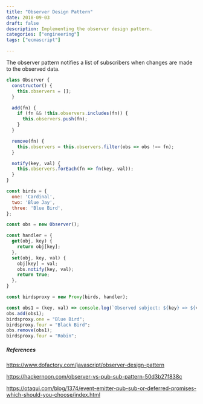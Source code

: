 ```yaml
---
title: "Observer Design Pattern"
date: 2018-09-03
draft: false
description: Implementing the observer design pattern.
categories: ["engineering"]
tags: ["ecmascript"]

---
```




The observer pattern notifies a list of subscribers when changes are made to the observed data.



```js
class Observer {
  constructor() {
    this.observers = [];
  }

  add(fn) {
    if (fn && !this.observers.includes(fn)) {
      this.observers.push(fn);
    }
  }

  remove(fn) {
    this.observers = this.observers.filter(obs => obs !== fn);
  }

  notify(key, val) {
    this.observers.forEach(fn => fn(key, val));
  }
}

const birds = {
  one: 'Cardinal',
  two: 'Blue Jay',
  three: 'Blue Bird',
};

const obs = new Observer();

const handler = {
  get(obj, key) {
    return obj[key];
  },
  set(obj, key, val) {
    obj[key] = val;
    obs.notify(key, val);
    return true;
  },
}

const birdsproxy = new Proxy(birds, handler);

const obs1 = (key, val) => console.log(`Observed subject: ${key} => ${val}`);
obs.add(obs1);
birdsproxy.one = "Blue Bird";
birdsproxy.four = "Black Bird";
obs.remove(obs1);
birdsproxy.four = "Robin";
```





##### References 

https://www.dofactory.com/javascript/observer-design-pattern

https://hackernoon.com/observer-vs-pub-sub-pattern-50d3b27f838c

https://otaqui.com/blog/1374/event-emitter-pub-sub-or-deferred-promises-which-should-you-choose/index.html
